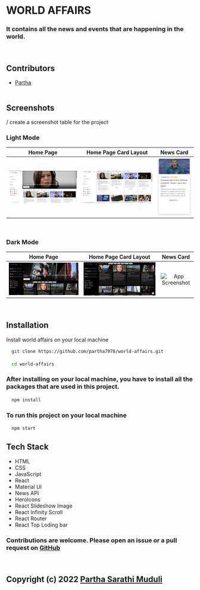 # WORLD AFFAIRS
### It contains all the news and events that are happening in the world.
<br>

## Contributors

- [Partha](https://www.github.com/partha7978)
<br><br>

## Screenshots
  / create a screenshot table for the project

  ### Light Mode

| Home Page | Home Page Card Layout | News Card |
| :---: | :---: | :---: |
| ![App Screenshot](./src/assets/image/readme/homePageLight.jpg) | ![App Screenshot](./src/assets/image/readme/homepage-card-layout-light.jpg) | ![App Screenshot](./src/assets/image/readme/news-card-light.jpg) |

<br>

### Dark Mode

| Home Page | Home Page Card Layout | News Card |
| :---: | :---: | :---: |
| ![App Screenshot](./src/assets/image/readme/homePageDark.jpg) | ![App Screenshot](./src/assets/image/readme/homepage-card-layout-dark.jpg) | ![App Screenshot]() |

<br>




## Installation

Install world affairs on your local machine

```bash
  git clone https://github.com/partha7978/world-affairs.git

  cd world-affairs
```

### After installing on your local machine, you have to install all the packages that are used in this project.

```bash
  npm install
``` 

### To run this project on your local machine

```bash
  npm start
```

## Tech Stack

* HTML
* CSS
* JavaScript
* React
* Material UI
* News API
* HeroIcons
* React Slideshow Image
* React Infinity Scroll
* React Router
* React Top Loding bar




### Contributions are welcome. Please open an issue or a pull request on  [GitHub](https://github.com/partha7978/world-affairs)

<br> 

## Copyright (c) 2022 <a href="https://parthasarathimuduli.netlify.app/" target="_self">Partha Sarathi Muduli</a>